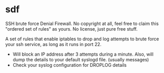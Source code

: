 # sdf
 SSH brute force Denial Firewall. No copyright at all, feel free to claim this "ordered set of rules" as yours.
 No license, just pure free stuff.

A set of rules that enable iptables to drop and log attempts to brute force your ssh service, as long as it runs in port 22.

* Will block an IP address after 3 attempts during a minute. Also, will dump the details to your default syslogd file. (usually messages)
* Check your syslog configuration for DROPLOG details
